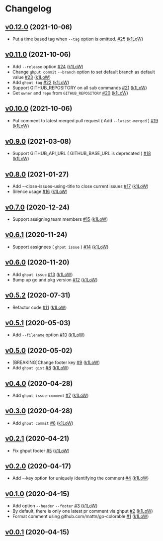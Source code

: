 # Changelog

## [v0.12.0](https://github.com/k1LoW/ghput/compare/v0.11.0...v0.12.0) (2021-10-06)

* Put a time based tag when `--tag` option is omitted. [#25](https://github.com/k1LoW/ghput/pull/25) ([k1LoW](https://github.com/k1LoW))

## [v0.11.0](https://github.com/k1LoW/ghput/compare/v0.10.0...v0.11.0) (2021-10-06)

* Add `--release` option [#24](https://github.com/k1LoW/ghput/pull/24) ([k1LoW](https://github.com/k1LoW))
* Change `ghput commit` `--branch` option to set default branch as default value [#23](https://github.com/k1LoW/ghput/pull/23) ([k1LoW](https://github.com/k1LoW))
* Add `ghput tag` [#22](https://github.com/k1LoW/ghput/pull/22) ([k1LoW](https://github.com/k1LoW))
* Support GITHUB_REPOSITORY on all sub commands [#21](https://github.com/k1LoW/ghput/pull/21) ([k1LoW](https://github.com/k1LoW))
* Get `owner` and `repo` from `GITHUB_REPOSITORY` [#20](https://github.com/k1LoW/ghput/pull/20) ([k1LoW](https://github.com/k1LoW))

## [v0.10.0](https://github.com/k1LoW/ghput/compare/v0.9.0...v0.10.0) (2021-10-06)

* Put comment to latest merged pull request ( Add `--latest-merged` ) [#19](https://github.com/k1LoW/ghput/pull/19) ([k1LoW](https://github.com/k1LoW))

## [v0.9.0](https://github.com/k1LoW/ghput/compare/v0.8.0...v0.9.0) (2021-03-08)

* Support GITHUB_API_URL ( GITHUB_BASE_URL is deprecated ) [#18](https://github.com/k1LoW/ghput/pull/18) ([k1LoW](https://github.com/k1LoW))

## [v0.8.0](https://github.com/k1LoW/ghput/compare/v0.7.0...v0.8.0) (2021-01-27)

* Add --close-issues-using-title to close current issues [#17](https://github.com/k1LoW/ghput/pull/17) ([k1LoW](https://github.com/k1LoW))
* Silence usage [#16](https://github.com/k1LoW/ghput/pull/16) ([k1LoW](https://github.com/k1LoW))

## [v0.7.0](https://github.com/k1LoW/ghput/compare/v0.6.1...v0.7.0) (2020-12-24)

* Support assigning team members [#15](https://github.com/k1LoW/ghput/pull/15) ([k1LoW](https://github.com/k1LoW))

## [v0.6.1](https://github.com/k1LoW/ghput/compare/v0.6.0...v0.6.1) (2020-11-24)

* Support assignees ( `ghput issue` ) [#14](https://github.com/k1LoW/ghput/pull/14) ([k1LoW](https://github.com/k1LoW))

## [v0.6.0](https://github.com/k1LoW/ghput/compare/v0.5.2...v0.6.0) (2020-11-20)

* Add `ghput issue` [#13](https://github.com/k1LoW/ghput/pull/13) ([k1LoW](https://github.com/k1LoW))
* Bump up go and pkg version [#12](https://github.com/k1LoW/ghput/pull/12) ([k1LoW](https://github.com/k1LoW))

## [v0.5.2](https://github.com/k1LoW/ghput/compare/v0.5.1...v0.5.2) (2020-07-31)

* Refactor code [#11](https://github.com/k1LoW/ghput/pull/11) ([k1LoW](https://github.com/k1LoW))

## [v0.5.1](https://github.com/k1LoW/ghput/compare/v0.5.0...v0.5.1) (2020-05-03)

* Add `--filename` option [#10](https://github.com/k1LoW/ghput/pull/10) ([k1LoW](https://github.com/k1LoW))

## [v0.5.0](https://github.com/k1LoW/ghput/compare/v0.4.0...v0.5.0) (2020-05-02)

* [BREAKING]Change footer key [#9](https://github.com/k1LoW/ghput/pull/9) ([k1LoW](https://github.com/k1LoW))
* Add `ghput gist` [#8](https://github.com/k1LoW/ghput/pull/8) ([k1LoW](https://github.com/k1LoW))

## [v0.4.0](https://github.com/k1LoW/ghput/compare/v0.3.0...v0.4.0) (2020-04-28)

* Add `ghput issue-comment` [#7](https://github.com/k1LoW/ghput/pull/7) ([k1LoW](https://github.com/k1LoW))

## [v0.3.0](https://github.com/k1LoW/ghput/compare/v0.2.1...v0.3.0) (2020-04-28)

* Add `ghput commit` [#6](https://github.com/k1LoW/ghput/pull/6) ([k1LoW](https://github.com/k1LoW))

## [v0.2.1](https://github.com/k1LoW/ghput/compare/v0.2.0...v0.2.1) (2020-04-21)

* Fix ghput footer [#5](https://github.com/k1LoW/ghput/pull/5) ([k1LoW](https://github.com/k1LoW))

## [v0.2.0](https://github.com/k1LoW/ghput/compare/v0.1.0...v0.2.0) (2020-04-17)

* Add --key option for uniquely identifying the comment [#4](https://github.com/k1LoW/ghput/pull/4) ([k1LoW](https://github.com/k1LoW))

## [v0.1.0](https://github.com/k1LoW/ghput/compare/v0.0.1...v0.1.0) (2020-04-15)

* Add option `--header` `--footer` [#3](https://github.com/k1LoW/ghput/pull/3) ([k1LoW](https://github.com/k1LoW))
* By default, there is only one latest pr comment via ghput [#2](https://github.com/k1LoW/ghput/pull/2) ([k1LoW](https://github.com/k1LoW))
* Format comment using github.com/mattn/go-colorable [#1](https://github.com/k1LoW/ghput/pull/1) ([k1LoW](https://github.com/k1LoW))

## [v0.0.1](https://github.com/k1LoW/ghput/compare/175bc1d55020...v0.0.1) (2020-04-15)

